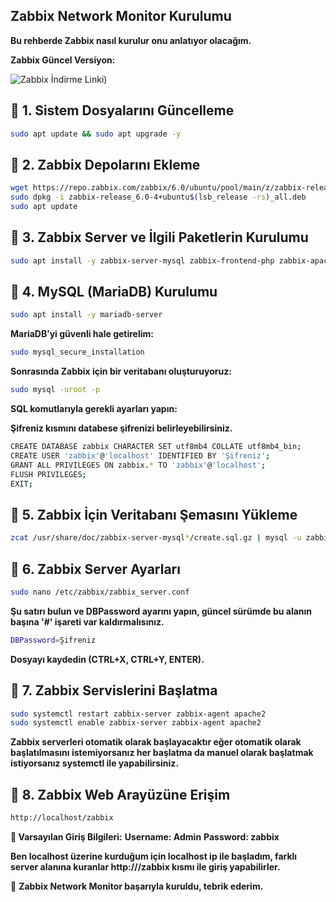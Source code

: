 ## Zabbix Network Monitor Kurulumu
**Bu rehberde Zabbix nasıl kurulur onu anlatıyor olacağım.**

**Zabbix Güncel Versiyon:**

![Zabbix İndirme Linki](https://www.zabbix.com/download))

## 📌 **1. Sistem Dosyalarını Güncelleme**  

```bash
sudo apt update && sudo apt upgrade -y
```

## 📌 **2. Zabbix Depolarını Ekleme**  

```bash
wget https://repo.zabbix.com/zabbix/6.0/ubuntu/pool/main/z/zabbix-release/zabbix-release_6.0-4+ubuntu$(lsb_release -rs)_all.deb
sudo dpkg -i zabbix-release_6.0-4+ubuntu$(lsb_release -rs)_all.deb
sudo apt update
```

## 📌 **3. Zabbix Server ve İlgili Paketlerin Kurulumu**  

```bash
sudo apt install -y zabbix-server-mysql zabbix-frontend-php zabbix-apache-conf zabbix-agent
```

## 📌 **4. MySQL (MariaDB) Kurulumu**  

```bash
sudo apt install -y mariadb-server
```

**MariaDB’yi güvenli hale getirelim:**

```bash
sudo mysql_secure_installation
```

**Sonrasında Zabbix için bir veritabanı oluşturuyoruz:**

```bash
sudo mysql -uroot -p
```

**SQL komutlarıyla gerekli ayarları yapın:**

**Şifreniz kısmını databese şifrenizi belirleyebilirsiniz.**

```bash
CREATE DATABASE zabbix CHARACTER SET utf8mb4 COLLATE utf8mb4_bin;
CREATE USER 'zabbix'@'localhost' IDENTIFIED BY 'Şifreniz';
GRANT ALL PRIVILEGES ON zabbix.* TO 'zabbix'@'localhost';
FLUSH PRIVILEGES;
EXIT;
```

## 📌 **5. Zabbix İçin Veritabanı Şemasını Yükleme**  

```bash
zcat /usr/share/doc/zabbix-server-mysql*/create.sql.gz | mysql -u zabbix -p zabbix
```

## 📌 **6. Zabbix Server Ayarları**  

```bash
sudo nano /etc/zabbix/zabbix_server.conf
```

**Şu satırı bulun ve DBPassword ayarını yapın, güncel sürümde bu alanın başına '#' işareti var kaldırmalısınız.**

```bash
DBPassword=Şifreniz
```

**Dosyayı kaydedin (CTRL+X, CTRL+Y, ENTER).**

## 📌 **7. Zabbix Servislerini Başlatma**  

```bash
sudo systemctl restart zabbix-server zabbix-agent apache2
sudo systemctl enable zabbix-server zabbix-agent apache2
```

**Zabbix serverleri otomatik olarak başlayacaktır eğer otomatik olarak başlatılmasını istemiyorsanız her başlatma da manuel olarak başlatmak istiyorsanız systemctl ile yapabilirsiniz.**

## 📌 **8. Zabbix Web Arayüzüne Erişim**  

```bash
http://localhost/zabbix
```

**🎯 Varsayılan Giriş Bilgileri:**
**Username: Admin**
**Password: zabbix**

**Ben localhost üzerine kurduğum için localhost ip ile başladım, farklı server alanına kuranlar http://<IP>/zabbix kısmı ile giriş yapabilirler.**


🥳 **Zabbix Network Monitor başarıyla kuruldu, tebrik ederim.**
